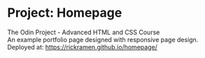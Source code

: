 # Project: Homepage
The Odin Project - Advanced HTML and CSS Course <br>
An example portfolio page designed with responsive page design. <br>
Deployed at: https://rickramen.github.io/homepage/
